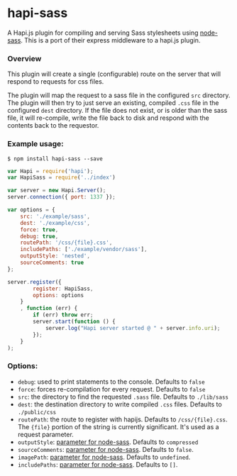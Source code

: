 # hapi-sass

A Hapi.js plugin for compiling and serving Sass stylesheets using [node-sass](https://github.com/andrew/node-sass). This is a port of their express middleware to a hapi.js plugin. 

### Overview

This plugin will create a single (configurable) route on the server that will respond to requests for css files. 

The plugin will map the request to a sass file in the configured `src` directory. The plugin will then try to just serve an existing, compiled `.css` file in the configured `dest` directory. If the file does not exist, or is older than the sass file, it will re-compile, write the file back to disk and respond with the contents back to the requestor. 


### Example usage:

```shell
$ npm install hapi-sass --save
```

```javascript
var Hapi = require('hapi');
var HapiSass = require('../index')

var server = new Hapi.Server();
server.connection({ port: 1337 });

var options = {
    src: './example/sass',
    dest: './example/css',
    force: true,
    debug: true,
    routePath: '/css/{file}.css',
    includePaths: ['./example/vendor/sass'],
    outputStyle: 'nested',
    sourceComments: true
};

server.register({
        register: HapiSass,
        options: options
    }
    , function (err) {
        if (err) throw err;
        server.start(function () {
            server.log("Hapi server started @ " + server.info.uri);
        });
    }
);
```

### Options:

* `debug`: used to print statements to the console. Defaults to `false`
* `force`: forces re-compilation for every request. Defaults to `false`
* `src`: the directory to find the requested `.sass` file. Defaults to `./lib/sass`
* `dest`: the destination directory to write compiled `.css` files. Defaults to `./public/css`
* `routePath`: the route to register with hapijs. Defaults to `/css/{file}.css`. The `{file}` portion of the string is currently significant. It's used as a request parameter. 
* `outputStyle`: [parameter for node-sass](https://github.com/sass/node-sass#outputstyle). Defaults to `compressed`
* `sourceComments`: [parameter for node-sass](https://github.com/sass/node-sass#sourcecomments). Defaults to `false`.
* `imagePath`: [parameter for node-sass](https://github.com/sass/node-sass#imagepath). Defaults to `undefined`.
* `includePaths`: [parameter for node-sass](https://github.com/sass/node-sass#includepaths). Defaults to `[]`.
 
